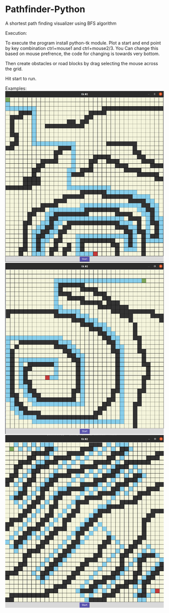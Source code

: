 # Pathfinder-Python
A shortest path finding visualizer using BFS algorithm

Execution:

To execute the program install python-tk module. Plot a start and end point by key combination ctrl+mouse1 and ctrl+mouse2/3.
You Can change this based on mouse prefrence, the code for changing is towards very bottom. 

Then create obstacles or road blocks by drag selecting the mouse across the grid.

Hit start to run.

Examples:
![](images/img1.png)
![](images/img2.png)
![](images/img3.png)
